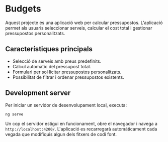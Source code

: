 # Budgets

Aquest projecte és una aplicació web per calcular pressupostos. L'aplicació permet als usuaris seleccionar serveis, calcular el cost total i gestionar pressupostos personalitzats.

## Característiques principals

- Selecció de serveis amb preus predefinits.
- Càlcul automàtic del pressupost total.
- Formulari per sol·licitar pressupostos personalitzats.
- Possibilitat de filtrar i ordenar pressupostos existents.

## Development server

Per iniciar un servidor de desenvolupament local, executa:

```bash
ng serve
```

Un cop el servidor estigui en funcionament, obre el navegador i navega a `http://localhost:4200/`. L'aplicació es recarregarà automàticament cada vegada que modifiquis algun dels fitxers de codi font.
